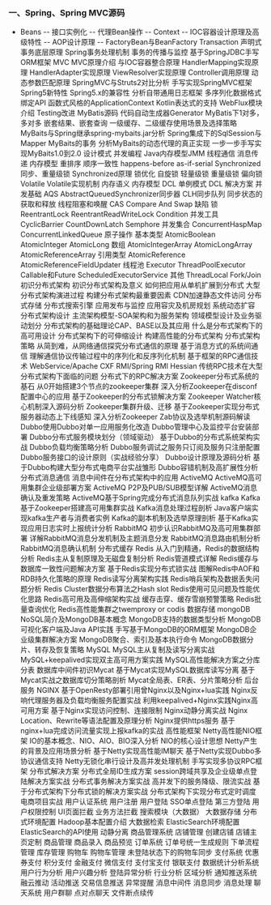 ### 一、Spring、Spring MVC源码
  - Beans
    -- 接口实例化
    -- 代理Bean操作
    -- Context
    -- IOC容器设计原理及高级特性
    -- AOP设计原理
    -- FactoryBean与BeanFactory
  Transaction
    声明式事务底层原理
    Spring事务处理机制
    事务的传播与监控
    基于SpringJDBC手写ORM框架
  MVC
    MVC原理介绍
    与IOC容器整合原理
    HandlerMapping实现原理
    HandlerAdapter实现原理
    ViewResolver实现原理
    Controller调用原理
    动态参数匹配原理
    SpringMVC与Struts2对比分析
    手写实现SpringMVC框架
  Spring5新特性
    Spring5.x的兼容性
    分析自带通用日志框架
    多序列化数据格式绑定API
    函数式风格的ApplicationContext
    Kotlin表达式的支持
    WebFlux模块介绍
    Testing改进
MyBatis源码
  代码自动生成器Generator
  MyBatis下1对多，多对多 嵌套结果、嵌套查询
  一级缓存、二级缓存使用场景及选择策略
  MyBaits与Spring继承spring-mybaits.jar分析
  Spring集成下的SqlSession与Mapper
  MyBaits的事务
  分析MyBaits的动态代理的真正实现
  一步一步手写实现MyBaits1.0到2.0
设计模式
并发编程
  Java内存模型JMM
    线程通信
    消息传递
  内存模型
    重排序
    顺序一致性
    happens-before
    as-if-serial
  Synchronized
    同步、重量级锁
    Synchronized原理
    锁优化
      自旋锁
      轻量级锁
      重量级锁
      偏向锁
  Volatile
    Volatile实现机制
    内存语义
    内存模型
  DCL
    单例模式
    DCL
    解决方案
  并发基础
    AQS
      AbstractQueuedSynchronizer同步器
      CLH同步队列
      同步状态的获取和释放
      线程阻塞和唤醒
    CAS
      Compare And Swap
      缺陷
  锁
    ReentrantLock
    ReentrantReadWriteLock
    Condition
  并发工具
    CyclicBarrier
    CountDownLatch
    Semphore
  并发集合
    ConcurrentHaspMap
    ConcurrentLinkedQueue
  原子操作
    基本类型
      AtomicBoolean
      AtomicInteger
      AtomicLong
    数组
      AtomicIntegerArray
      AtomicLongArray
      AtomicReferenceArray
    引用类型
      AtomicReference
      AtomicReferenceFieldUpdater
  线程池
    Executor
    ThreadPoolExecutor
    Callable和Future
    ScheduledExecutorService
  其他
    ThreadLocal
    Fork/Join
初识分布式架构
  初识分布式架构及意义
  如何把应用从单机扩展到分布式
  大型分布式架构演进过程
  构建分布式架构最重要因素
    CDN加速静态文件访问
    分布式存储
    分布式搜索引擎
    应用发布与监控
    应用容灾及机房规划
    系统动态扩容
  分布式架构设计
    主流架构模型-SOA架构和为服务架构
    领域模型设计及业务驱动划分
    分布式架构的基础理论CAP、BASE以及其应用
    什么是分布式架构下的高可用设计
    分布式架构下的可伸缩设计
    构建高性能的分布式架构
分布式架构策略
  从简到难，从网络通信探究分布式通信的原理
  基于消息方式的系统间通信
  理解通信协议传输过程中的序列化和反序列化机制
  基于框架的RPC通信技术
    WebService/Apache CXF
    RMI/Spring RMI
    Hessian
  传统RPC技术在大型分布式架构下面临的问题
  分布式下的RPC解决方案
  Zookeeper分布式系统的基石
    从0开始搭建3个节点的zookeeper集群
    深入分析Zookeeper在disconf配置中心的应用
    基于Zookeeper的分布式锁解决方案
    Zookeeper Watcher核心机制深入源码分析
    Zookeeper集群升级、迁移
    基于Zookeeper实现分布式服务器动态上下线感知
    深入分析Zookeeper Zab协议及选举机制源码解读
  Dubbo使用Dubbo对单一应用服务化改造
    Dubbo管理中心及监控平台安装部署
    Dubbo分布式服务模块划分（领域驱动）
    基于Dubbo的分布式系统架构实战
    Dubbo负载均衡策略分析
    Dubbo服务调试之服务只订阅及服务只注册配置
    Dubbo服务接口的设计原则（实战经验分享）
    Dubbo设计原理及源码分析
    基于Dubbo构建大型分布式电商平台实战雏形
    Dubbo容错机制及高扩展性分析
分布式消息通信
  消息中间件在分布式架构中的应用
  ActiveMQ
    ActiveMQ高可用集群企业级部署方案
    ActiveMQ P2P及PUB/SUB模型详解
    ActiveMQ消息确认及重发策略
    ActiveMQ基于Spring完成分布式消息队列实战
  kafka
    Kafka基于Zookeeper搭建高可用集群实战
    Kafka消息处理过程剖析
    Java客户端实现kafka生产者与消费者实例
    Kafka的副本机制及选举原理剖析
    基于Kafka实现应用日志实时上报统计分析
  RabbitMQ
    初步认识RabbitMQ及高可用集群部署
    详解RabbitMQ消息分发机制及主题消息分发
    RabbitMQ消息路由机制分析
    RabbitMQ消息确认机制
分布式缓存
  Redis
    从入门到精通，Redis的数据结构分析
    Redis主从复制原理及无磁盘复制分析
    Redis管道模式详解
    Redis缓存与数据库一致性问题解决方案
    基于Redis实现分布式锁实战
    图解Redis中AOF和RDB持久化策略的原理
    Redis读写分离架构实践
    Redis哨兵架构及数据丢失问题分析
    Redis Cluster数据分布算法之Hash slot
    Redis使用可见问题及性能优化思路
    Redis高可用及高伸缩架构实战
    缓存击穿、缓存雪崩预警策略
    Redis批量查询优化
    Redis高性能集群之twemproxy or codis
数据存储
  mongoDB
    NoSQL简介及MongoDB基本概念
    MongoDB支持的数据类型分析
    MongoDB可视化客户端及Java API实践
    手写基于MongoDB的ORM框架
    MongoDB企业级集群解决方案
    MongoDB聚合、索引及基本执行命令
    MongoDB数据分片、转存及恢复策略
  MySQL
    MySQL主从复制及读写分离实战
    MySQL+keepalived实现双主高可用方案实践
    MySQL高性能解决方案之分库分表
    数据库中间件初识Mycat
    基于Mycat实现MySQL数据库读写分离
    基于Mycat实战之数据库切分策略剖析
    Mycat全局表、ER表、分片策略分析
后台服务
  NGINX
    基于OpenResty部署引用曾Nginx以及Nginx+lua实践
    Nginx反响代理服务器及负载均衡服务配置实战
    利用keepalived+Nginx实践Nginx高可用方案
    基于Nginx实现访问控制、连接限制
    Nginx动静分离实战
    Nginx Location、Rewrite等语法配置及原理分析
    Nginx提供https服务
    基于nginx+lua完成访问流量实现上报kafka的实战
高性能框架
  Netty高性能NIO框架
    IO的基本概念、NIO、AIO、BIO深入分析
    NIO的核心设计思想
    Netty产生的背景及应用场景分析
    基于Netty实现高性能IM聊天
    基于Netty实现Dubbo多协议通信支持
    Netty无锁化串行设计及高并发处理机制
    手写实现多协议RPC框架
分布式解决方案
  分布式全局ID生成方案
  session跨域共享及企业级单点登陆解决方案实战
  分布式事务解决方案实战
  高并发下的服务降级、限流实战
  基于分布式架构下分布式锁的解决方案实战
  分布式架构下实现分布式定时调度
电商项目实战
  用户认证系统
    用户注册
    用户登陆
      SSO单点登陆
      第三方登陆
    用户权限控制
      UI页面拦截
      业务方法拦截
  搜索模块（大数据）
    大数据存储
      分布式环境配置
      Hadoop基本配置介绍
    大数据检索
      ElasticSearch环境配置
      ElasticSearch的API使用
    动静分离
  商品管理系统
    店铺管理
      创建店铺
      店铺主页定制
    商品管理
      商品录入
      商品预览
  订单系统
    订单号统一生成规则
    下单流程管理
    库存管理
    购物车
      购物车管理
      未登陆状态下的购物车同步
  支付系统
    优惠券支付
    积分支付
    金融支付
      微信支付
      支付宝支付
      银联支付
  数据统计分析系统
    用户行为分析
      用户兴趣分析
      登陆异常分析
    行业分析
    区域分析
  通知推送系统
    融云推动
      活动推送
      交易信息推送
      异常提醒
    消息中间件
      消息同步
      消息处理
  聊天系统
    用户群聊
    点对点聊天
    文件断点续传
